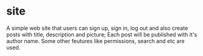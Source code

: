 # site
A simple web site that users can sign up, sign in, log out and also create posts with title, description and picture; Each post will be published with it's author name.
Some other feutures like permissions, search and etc are used.
